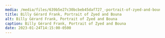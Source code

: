 ```yaml
---
media: /media/files/639b5e27c30bcbeb45daf727_-portrait-of-zyed-and-bouna_1340_c.jpeg
title: Billy Gérard Frank, Portrait of Zyed and Bouna
alt: Billy Gérard Frank, Portrait of Zyed and Bouna
caption: Billy Gérard Frank, Portrait of Zyed and Bouna
date: 2023-01-24T14:15:00-0500
---
```

